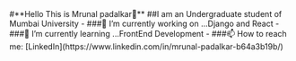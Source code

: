  <div class="container" backgroundcolor="pink">
 #**Hello This is Mrunal padalkar👋**
 ##I am an Undergraduate student of Mumbai University
- ###🔭 I’m currently working on ...Django and React
- ###🌱 I’m currently learning ...FrontEnd Development
- ###📫 How to reach me: [LinkedIn](https://www.linkedin.com/in/mrunal-padalkar-b64a3b19b/)
</div>

